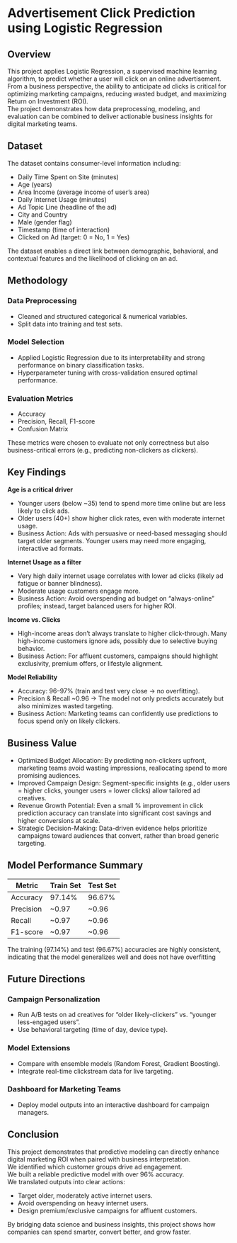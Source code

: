 # Advertisement Click Prediction using Logistic Regression  

## Overview  
This project applies Logistic Regression, a supervised machine learning algorithm, to predict whether a user will click on an online advertisement.  
From a business perspective, the ability to anticipate ad clicks is critical for optimizing marketing campaigns, reducing wasted budget, and maximizing Return on Investment (ROI).  
The project demonstrates how data preprocessing, modeling, and evaluation can be combined to deliver actionable business insights for digital marketing teams.  

## Dataset  
The dataset contains consumer-level information including:  
- Daily Time Spent on Site (minutes)  
- Age (years)  
- Area Income (average income of user’s area)  
- Daily Internet Usage (minutes)  
- Ad Topic Line (headline of the ad)  
- City and Country  
- Male (gender flag)  
- Timestamp (time of interaction)  
- Clicked on Ad (target: 0 = No, 1 = Yes)  

The dataset enables a direct link between demographic, behavioral, and contextual features and the likelihood of clicking on an ad.  

## Methodology  
### Data Preprocessing  
- Cleaned and structured categorical & numerical variables.  
- Split data into training and test sets.  

### Model Selection  
- Applied Logistic Regression due to its interpretability and strong performance on binary classification tasks.  
- Hyperparameter tuning with cross-validation ensured optimal performance.  

### Evaluation Metrics  
- Accuracy  
- Precision, Recall, F1-score  
- Confusion Matrix  

These metrics were chosen to evaluate not only correctness but also business-critical errors (e.g., predicting non-clickers as clickers).  

## Key Findings  
**Age is a critical driver**  
- Younger users (below ~35) tend to spend more time online but are less likely to click ads.  
- Older users (40+) show higher click rates, even with moderate internet usage.  
- Business Action: Ads with persuasive or need-based messaging should target older segments. Younger users may need more engaging, interactive ad formats.  

**Internet Usage as a filter**  
- Very high daily internet usage correlates with lower ad clicks (likely ad fatigue or banner blindness).  
- Moderate usage customers engage more.  
- Business Action: Avoid overspending ad budget on “always-online” profiles; instead, target balanced users for higher ROI.  

**Income vs. Clicks**  
- High-income areas don’t always translate to higher click-through. Many high-income customers ignore ads, possibly due to selective buying behavior.  
- Business Action: For affluent customers, campaigns should highlight exclusivity, premium offers, or lifestyle alignment.  

**Model Reliability**  
- Accuracy: 96–97% (train and test very close → no overfitting).  
- Precision & Recall ~0.96 → The model not only predicts accurately but also minimizes wasted targeting.  
- Business Action: Marketing teams can confidently use predictions to focus spend only on likely clickers.  

## Business Value  
- Optimized Budget Allocation: By predicting non-clickers upfront, marketing teams avoid wasting impressions, reallocating spend to more promising audiences.  
- Improved Campaign Design: Segment-specific insights (e.g., older users = higher clicks, younger users = lower clicks) allow tailored ad creatives.  
- Revenue Growth Potential: Even a small % improvement in click prediction accuracy can translate into significant cost savings and higher conversions at scale.  
- Strategic Decision-Making: Data-driven evidence helps prioritize campaigns toward audiences that convert, rather than broad generic targeting.  

## Model Performance Summary  

| Metric     | Train Set | Test Set |
|------------|-----------|----------|
| Accuracy   | 97.14%    | 96.67%   |
| Precision  | ~0.97     | ~0.96    |
| Recall     | ~0.97     | ~0.96    |
| F1-score   | ~0.97     | ~0.96    |

The training (97.14%) and test (96.67%) accuracies are highly consistent, indicating that the model generalizes well and does not have overfitting

## Future Directions  
### Campaign Personalization  
- Run A/B tests on ad creatives for “older likely-clickers” vs. “younger less-engaged users”.  
- Use behavioral targeting (time of day, device type).  

### Model Extensions  
- Compare with ensemble models (Random Forest, Gradient Boosting).  
- Integrate real-time clickstream data for live targeting.  

### Dashboard for Marketing Teams  
- Deploy model outputs into an interactive dashboard for campaign managers.  

## Conclusion  
This project demonstrates that predictive modeling can directly enhance digital marketing ROI when paired with business interpretation.  
We identified which customer groups drive ad engagement.  
We built a reliable predictive model with over 96% accuracy.  
We translated outputs into clear actions:  
- Target older, moderately active internet users.  
- Avoid overspending on heavy internet users.  
- Design premium/exclusive campaigns for affluent customers.  

By bridging data science and business insights, this project shows how companies can spend smarter, convert better, and grow faster.  
